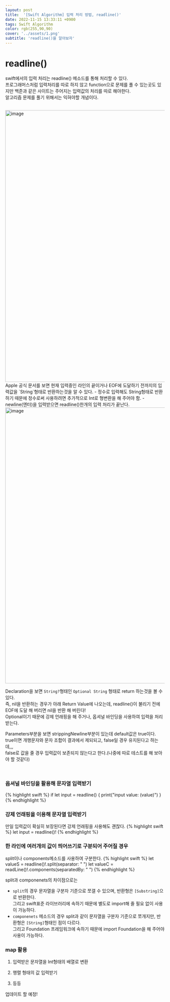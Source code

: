 ```yaml
---
layout: post
title:  '[Swift Algorithm] 입력 처리 방법, readline()'
date: 2022-11-15 13:33:11 +0900
tags: Swift Algorithm
color: rgb(255,90,90)
cover: '../assets/1.png'
subtitle: 'readline()을 알아보자'
---
```


# readline()
swift에서의 입력 처리는 readline() 메소드를 통해 처리할 수 있다.  
프로그래머스처럼 입력처리를 따로 하지 않고 function으로 문제를 풀 수 있는곳도 있지만
백준과 같은 사이트는 주어지는 입력값의 처리를 따로 해야한다.  
알고리즘 문제를 풀기 위해서는 익혀야할 개념이다.

<br>

<img width="855" alt="image" src="https://user-images.githubusercontent.com/50796114/201829033-0cc7edd4-b30b-4a1d-b23f-7f4e0e3ce1e8.png">
Apple 공식 문서를 보면 현재 입력중인 라인의 끝이거나 EOF에 도달하기 전까지의 입력값을 `String`형태로 반환하는것을 알 수 있다.
 - 정수로 입력해도 String형태로 반환하기 때문에  
 정수로써 사용하려면 추가적으로 Int로 형변환을 해 주어야 함.
 - newline(엔터)을 입력받으면 readline()한개의 입력 처리가 끝난다.

<br>

<img width="868" alt="image" src="https://user-images.githubusercontent.com/50796114/201830228-222c451c-2f68-4e68-aa9b-47f8a45bf0a9.png">

<br>

Declaration을 보면 `String?`형태인 `Optional String` 형태로 return 하는것을 볼 수 있다.  
즉, nil을 반환하는 경우가 아래 Return Value에 나오는데, readline()이 불리기 전에 EOF에 도달 해 버리면 nil을 반환 해 버린다!  
Optional이기 때문에 강제 언래핑을 해 주거나, 옵셔널 바인딩을 사용하여 입력을 처리받는다.

Parameters부분을 보면 strippingNewline부분이 있는데 default값은 true이다.  
true이면 개행문자와 문자 조합이 결과에서 제되되고, false일 경우 유지된다고 하는데,,,  
false로 값을 줄 경우 입력값이 보존되지 않는다고 한다.(나중에 따로 테스트를 해 보아야 할 것같다)

<br>

### 옵셔널 바인딩을 활용해 문자열 입력받기
{% highlight swift %}
if let input = readline() {
  print("input value: \(value)")
}
{% endhighlight %}

### 강제 언래핑을 이용해 문자열 입력받기
만일 입력값이 확실히 보장된다면 강제 언래핑을 사용해도 괜찮다.
{% highlight swift %}
let input = readline()!
{% endhighlight %}

### 한 라인에 여러개의 값이 띄어쓰기로 구분되어 주어질 경우
split이나 components메소드를 사용하여 구분한다.
{% highlight swift %}
let valueS = readline()!.split(separator: " ")
let valueC = readLine()!.components(separatedBy: " ")
{% endhighlight %}

split과 componenets의 차이점으로는
 - `split`의 경우 문자열을 구분자 기준으로 쪼갤 수 있으며, 반환형은 `[Substring]`으로 반환한다.  
  그리고 swift표준 라이브러리에 속하기 때문에 별도로 import해 줄 필요 없이 사용이 가능하다.
 - `componenets` 메소드의 경우 split과 같이 문자열을 구분자 기준으로 쪼개지만, 반환형은 `[String]`형태인 점이 다르다.  
  그리고 Foundation 프레임워크에 속하기 때문에 import Foundation을 해 주어야 사용이 가능하다.

### map 활용
1. 입력받은 문자열을 Int형태의 배열로 변환

2. 행렬 형태의 값 입력받기

3. 등등

업데이트 할 예정!
<br>
